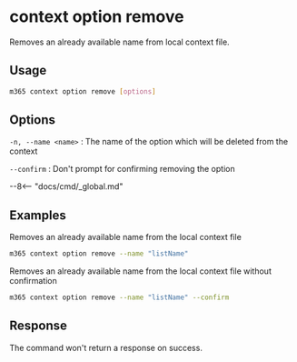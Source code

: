 # context option remove

Removes an already available name from local context file.

## Usage

```sh
m365 context option remove [options]
```

## Options

`-n, --name <name>`
: The name of the option which will be deleted from the context

`--confirm`
: Don't prompt for confirming removing the option

--8<-- "docs/cmd/_global.md"

## Examples

Removes an already available name from the local context file

```sh
m365 context option remove --name "listName"
```

Removes an already available name from the local context file without confirmation

```sh
m365 context option remove --name "listName" --confirm
```

## Response

The command won't return a response on success.
